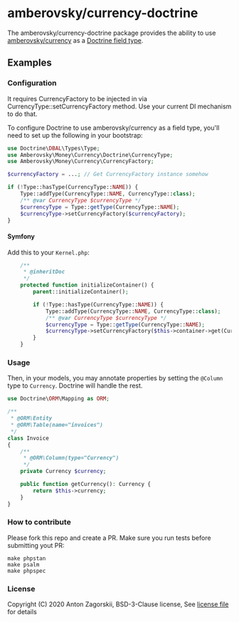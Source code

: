 # amberovsky/currency-doctrine

The amberovsky/currency-doctrine package provides the ability to use
[amberovsky/currency](https://github.com/amberovsky/currency) as a [Doctrine field type](https://www.doctrine-project.org/projects/doctrine-dbal/en/2.10/reference/types.html).

## Examples

### Configuration

It requires CurrencyFactory to be injected in via CurrencyType::setCurrencyFactory method. Use your current DI mechanism to do that.

To configure Doctrine to use amberovsky/currency as a field type, you'll need to set up the following in your bootstrap:

``` php
use Doctrine\DBAL\Types\Type;
use Amberovsky\Money\Currency\Doctrine\CurrencyType;
use Amberovsky\Money\Currency\CurrencyFactory;

$currencyFactory = ...; // Get CurrencyFactory instance somehow

if (!Type::hasType(CurrencyType::NAME)) {
    Type::addType(CurrencyType::NAME, CurrencyType::class);
    /** @var CurrencyType $currencyType */
    $currencyType = Type::getType(CurrencyType::NAME);
    $currencyType->setCurrencyFactory($currencyFactory);
}
```

#### Symfony


Add this to your `Kernel.php`:

```php
    /**
     * @inheritDoc
     */
    protected function initializeContainer() {
        parent::initializeContainer();

        if (!Type::hasType(CurrencyType::NAME)) {
            Type::addType(CurrencyType::NAME, CurrencyType::class);
            /** @var CurrencyType $currencyType */
            $currencyType = Type::getType(CurrencyType::NAME);
            $currencyType->setCurrencyFactory($this->container->get(CurrencyFactory::class));
        }
    }
```

### Usage

Then, in your models, you may annotate properties by setting the `@Column` type to `Currency`.
Doctrine will handle the rest.

``` php
use Doctrine\ORM\Mapping as ORM;

/**
 * @ORM\Entity
 * @ORM\Table(name="invoices")
 */
class Invoice
{
    /**
     * @ORM\Column(type="Currency")
     */
    private Currency $currency;

    public function getCurrency(): Currency {
        return $this->currency;
    }
}
```


### How to contribute

Please fork this repo and create a PR. Make sure you run tests before submitting  yout PR:

```shell script
make phpstan
make psalm
make phpspec
```

### License
Copyright (C) 2020 Anton Zagorskii, BSD-3-Clause license, See [license file](/LICENSE.txt) for details
